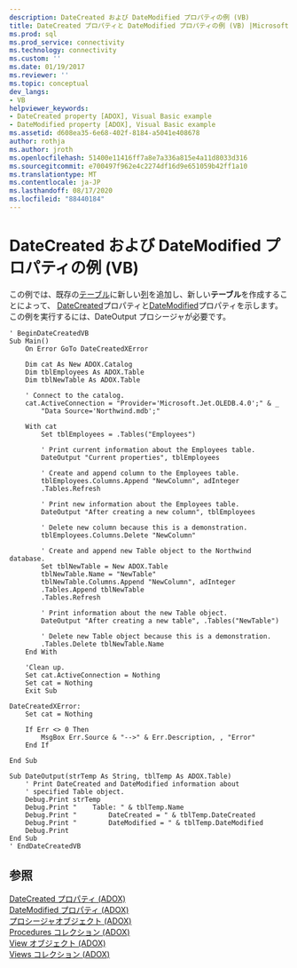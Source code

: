 ```yaml
---
description: DateCreated および DateModified プロパティの例 (VB)
title: DateCreated プロパティと DateModified プロパティの例 (VB) |Microsoft Docs
ms.prod: sql
ms.prod_service: connectivity
ms.technology: connectivity
ms.custom: ''
ms.date: 01/19/2017
ms.reviewer: ''
ms.topic: conceptual
dev_langs:
- VB
helpviewer_keywords:
- DateCreated property [ADOX], Visual Basic example
- DateModified property [ADOX], Visual Basic example
ms.assetid: d608ea35-6e68-402f-8184-a5041e408678
author: rothja
ms.author: jroth
ms.openlocfilehash: 51400e11416ff7a8e7a336a815e4a11d8033d316
ms.sourcegitcommit: e700497f962e4c2274df16d9e651059b42ff1a10
ms.translationtype: MT
ms.contentlocale: ja-JP
ms.lasthandoff: 08/17/2020
ms.locfileid: "88440184"
---
```

# <a name="datecreated-and-datemodified-properties-example-vb"></a>DateCreated および DateModified プロパティの例 (VB)
この例では、既存の[テーブル](../../../ado/reference/adox-api/table-object-adox.md)に新しい[列](../../../ado/reference/adox-api/column-object-adox.md)を追加し、新しい**テーブル**を作成することによって、 [DateCreated](../../../ado/reference/adox-api/datecreated-property-adox.md)プロパティと[DateModified](../../../ado/reference/adox-api/datemodified-property-adox.md)プロパティを示します。 この例を実行するには、DateOutput プロシージャが必要です。  
  
```  
' BeginDateCreatedVB  
Sub Main()  
    On Error GoTo DateCreatedXError  
  
    Dim cat As New ADOX.Catalog  
    Dim tblEmployees As ADOX.Table  
    Dim tblNewTable As ADOX.Table  
  
    ' Connect to the catalog.  
    cat.ActiveConnection = "Provider='Microsoft.Jet.OLEDB.4.0';" & _  
        "Data Source='Northwind.mdb';"  
  
    With cat  
        Set tblEmployees = .Tables("Employees")  
  
        ' Print current information about the Employees table.  
        DateOutput "Current properties", tblEmployees  
  
        ' Create and append column to the Employees table.  
        tblEmployees.Columns.Append "NewColumn", adInteger  
        .Tables.Refresh  
  
        ' Print new information about the Employees table.  
        DateOutput "After creating a new column", tblEmployees  
  
        ' Delete new column because this is a demonstration.  
        tblEmployees.Columns.Delete "NewColumn"  
  
        ' Create and append new Table object to the Northwind database.  
        Set tblNewTable = New ADOX.Table  
        tblNewTable.Name = "NewTable"  
        tblNewTable.Columns.Append "NewColumn", adInteger  
        .Tables.Append tblNewTable  
        .Tables.Refresh  
  
        ' Print information about the new Table object.  
        DateOutput "After creating a new table", .Tables("NewTable")  
  
        ' Delete new Table object because this is a demonstration.  
        .Tables.Delete tblNewTable.Name  
    End With  
  
    'Clean up.  
    Set cat.ActiveConnection = Nothing  
    Set cat = Nothing  
    Exit Sub  
  
DateCreatedXError:  
    Set cat = Nothing  
  
    If Err <> 0 Then  
        MsgBox Err.Source & "-->" & Err.Description, , "Error"  
    End If  
  
End Sub  
  
Sub DateOutput(strTemp As String, tblTemp As ADOX.Table)  
    ' Print DateCreated and DateModified information about  
    ' specified Table object.  
    Debug.Print strTemp  
    Debug.Print "    Table: " & tblTemp.Name  
    Debug.Print "        DateCreated = " & tblTemp.DateCreated  
    Debug.Print "        DateModified = " & tblTemp.DateModified  
    Debug.Print  
End Sub  
' EndDateCreatedVB  
```  
  
## <a name="see-also"></a>参照  
 [DateCreated プロパティ (ADOX)](../../../ado/reference/adox-api/datecreated-property-adox.md)   
 [DateModified プロパティ (ADOX)](../../../ado/reference/adox-api/datemodified-property-adox.md)   
 [プロシージャオブジェクト (ADOX)](../../../ado/reference/adox-api/procedure-object-adox.md)   
 [Procedures コレクション (ADOX)](../../../ado/reference/adox-api/procedures-collection-adox.md)   
 [View オブジェクト (ADOX)](../../../ado/reference/adox-api/view-object-adox.md)   
 [Views コレクション (ADOX)](../../../ado/reference/adox-api/views-collection-adox.md)
